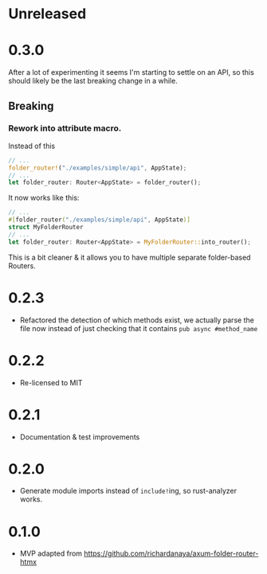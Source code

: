 # Unreleased

# 0.3.0

After a lot of experimenting it seems I'm starting to settle on an API, so this should likely be the last breaking change in a while.

## Breaking

### Rework into attribute macro.

Instead of this

```rust
// ...
folder_router!("./examples/simple/api", AppState);
// ...
let folder_router: Router<AppState> = folder_router();
```

It now works like this:
```rust
// ...
#[folder_router("./examples/simple/api", AppState)]
struct MyFolderRouter
// ...
let folder_router: Router<AppState> = MyFolderRouter::into_router();
```

This is a bit cleaner & it allows you to have multiple separate folder-based Routers.

# 0.2.3
- Refactored the detection of which methods exist,
  we actually parse the file now instead of just checking that it contains `pub async #method_name`

# 0.2.2
- Re-licensed to MIT

# 0.2.1
- Documentation & test improvements

# 0.2.0
- Generate module imports instead of `include!`ing, so rust-analyzer works.

# 0.1.0
- MVP adapted from https://github.com/richardanaya/axum-folder-router-htmx
